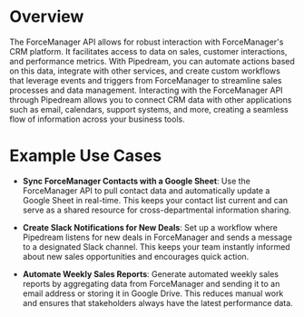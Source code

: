 # Overview

The ForceManager API allows for robust interaction with ForceManager's CRM platform. It facilitates access to data on sales, customer interactions, and performance metrics. With Pipedream, you can automate actions based on this data, integrate with other services, and create custom workflows that leverage events and triggers from ForceManager to streamline sales processes and data management. Interacting with the ForceManager API through Pipedream allows you to connect CRM data with other applications such as email, calendars, support systems, and more, creating a seamless flow of information across your business tools.

# Example Use Cases

- **Sync ForceManager Contacts with a Google Sheet**: Use the ForceManager API to pull contact data and automatically update a Google Sheet in real-time. This keeps your contact list current and can serve as a shared resource for cross-departmental information sharing.

- **Create Slack Notifications for New Deals**: Set up a workflow where Pipedream listens for new deals in ForceManager and sends a message to a designated Slack channel. This keeps your team instantly informed about new sales opportunities and encourages quick action.

- **Automate Weekly Sales Reports**: Generate automated weekly sales reports by aggregating data from ForceManager and sending it to an email address or storing it in Google Drive. This reduces manual work and ensures that stakeholders always have the latest performance data.
